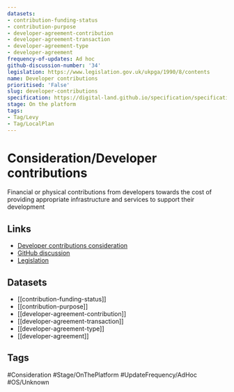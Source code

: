 ```yaml
---
datasets:
- contribution-funding-status
- contribution-purpose
- developer-agreement-contribution
- developer-agreement-transaction
- developer-agreement-type
- developer-agreement
frequency-of-updates: Ad hoc
github-discussion-number: '34'
legislation: https://www.legislation.gov.uk/ukpga/1990/8/contents
name: Developer contributions
prioritised: 'False'
slug: developer-contributions
specification: https://digital-land.github.io/specification/specification/developer-contributions/
stage: On the platform
tags:
- Tag/Levy
- Tag/LocalPlan
---
```


# Consideration/Developer contributions

Financial or physical contributions from developers towards the cost of providing appropriate infrastructure and services to support their development

## Links

* [Developer contributions consideration](https://design.planning.data.gov.uk/planning-consideration/developer-contributions)
* [GitHub discussion](https://github.com/digital-land/data-standards-backlog/discussions/34)
* [Legislation](https://www.legislation.gov.uk/ukpga/1990/8/contents)

## Datasets

* [[contribution-funding-status]]
* [[contribution-purpose]]
* [[developer-agreement-contribution]]
* [[developer-agreement-transaction]]
* [[developer-agreement-type]]
* [[developer-agreement]]

## Tags

#Consideration #Stage/OnThePlatform #UpdateFrequency/AdHoc #OS/Unknown